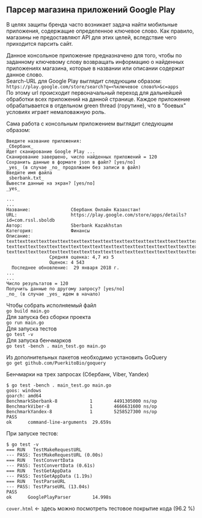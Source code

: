 Парсер магазина приложений Google Play
---

В целях защиты бренда часто возникает задача найти мобильные приложения, содержащие определенное ключевое слово. Как правило, магазины не предоставляют API для этих целей, вследствие чего приходится парсить сайт.  
 
Данное консольное приложение предназначено для того, чтобы по заданному ключевому слову возвращать информацию о найденных приложениях магазина, которые в названии или описании содержат данное слово.  
Search-URL для Google Play выглядит следующим образом:  
`https://play.google.com/store/search?q=<%ключевое слово%>&c=apps`  
По этому url происходит первоначальный переход для дальнейшей обработки всех приложений на данной странице. Каждое приложение обрабатывается в отдельном green thread (горутине), что в "боевых" условиях играет немаловажную роль.  

Сама работа с консольным приложением выглядит следующим образом:
```
Введите название приложения:  
_Сбербанк_  
Идет сканирование Google Play ...  
Сканирование завершено, число найденных приложений = 120  
Сохранить данные в формате json в файл? [yes/no]  
_yes_ (в случае _no_ продолжаем без записи в файл)  
Введите имя файла  
_sberbank.txt_  
Вывести данные на экран? [yes/no]  
_yes_  

...  
...  
Название:               Сбербанк Онлайн Казахстан!  
URL:                    https://play.google.com/store/apps/details?id=com.rssl.sboldb  
Автор:                  Sberbank Kazakhstan  
Категория:              Финансы  
Описание:  
texttexttexttexttexttexttexttexttexttexttexttexttexttexttexttexttexttexttexttexttexttext  
texttexttexttexttexttexttexttexttexttexttexttexttexttexttexttexttexttexttexttexttexttext  
texttexttexttexttexttexttexttexttexttexttexttexttexttexttexttexttexttexttexttexttexttext  
                Средняя оценка: 4,7 из 5  
                Оценок: 4 543  
  Последнее обновление:  29 января 2018 г.  
...  
...  
Число результатов = 120  
Получить данные по другому запросу? [yes/no]  
_no_ (в случае _yes_ идем в начало)  

```


Чтобы собрать исполняемый файл  
`go build main.go`  
Для запуска без сборки проекта  
`go run main.go`  
Для запуска тестов  
`go test -v`  
Для запуска бенчмарков  
`go test -bench . main_test.go main.go`  

Из дополнительных пакетов необходимо установить GoQuery  
`go get github.com/PuerkitoBio/goquery`  


Бенчмарки на трех запросах (Сбербанк, Viber, Yandex)
```
$ go test -bench . main_test.go main.go
goos: windows
goarch: amd64
BenchmarkSberbank-8            1        4491305000 ns/op
BenchmarkViber-8               1        4666631600 ns/op
BenchmarkYandex-8              1        5258527300 ns/op
PASS
ok      command-line-arguments  29.659s
```


При запуске тестов:  
```
$ go test -v
=== RUN   TestMakeRequestURL
--- PASS: TestMakeRequestURL (0.00s)
=== RUN   TestConvertData
--- PASS: TestConvertData (0.61s)
=== RUN   TestGetAppData
--- PASS: TestGetAppData (1.19s)
=== RUN   TestParseURL
--- PASS: TestParseURL (13.04s)
PASS
ok      GooglePlayParser        14.998s
```


`cover.html` <- здесь можно посмотреть тестовое покрытие кода (96.2 %)